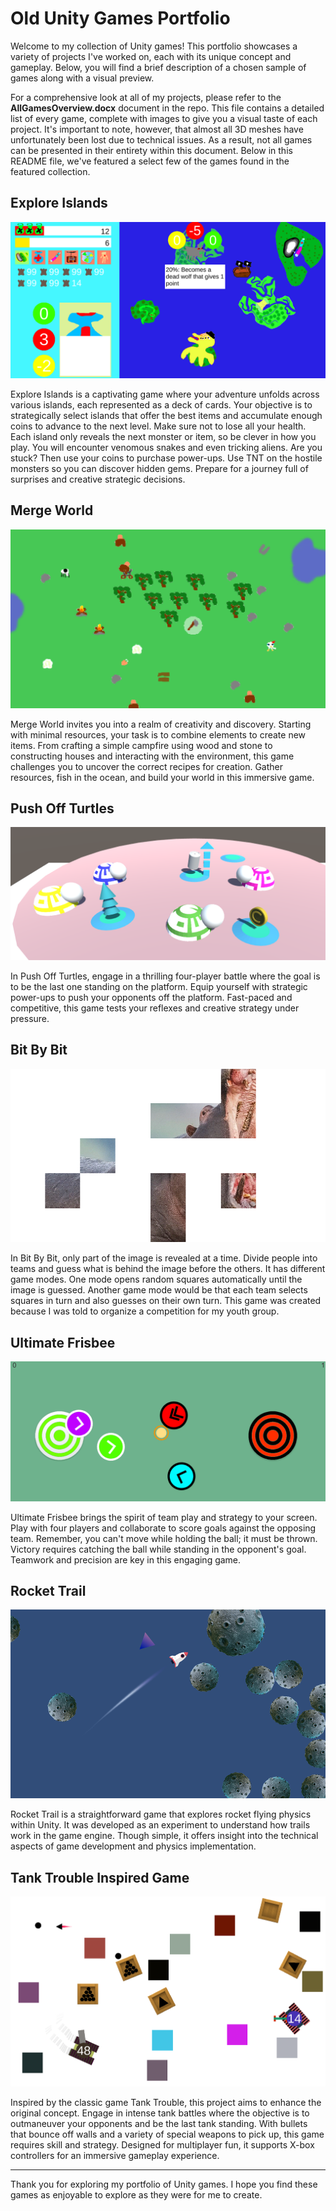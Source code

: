 # Old Unity Games Portfolio

Welcome to my collection of Unity games! This portfolio showcases a variety of projects I've worked on, each with its unique concept and gameplay. Below, you will find a brief description of a chosen sample of games along with a visual preview.

For a comprehensive look at all of my projects, please refer to the **AllGamesOverview.docx** document in the repo. This file contains a detailed list of every game, complete with images to give you a visual taste of each project. It's important to note, however, that almost all 3D meshes have unfortunately been lost due to technical issues. As a result, not all games can be presented in their entirety within this document. Below in this README file, we've featured a select few of the games found in the featured collection.

## Explore Islands

![Explore Islands](Images/ExploreIslands.png)

Explore Islands is a captivating game where your adventure unfolds across various islands, each represented as a deck of cards. Your objective is to strategically select islands that offer the best items and accumulate enough coins to advance to the next level. Make sure not to lose all your health. Each island only reveals the next monster or item, so be clever in how you play. You will encounter venomous snakes and even tricking aliens. Are you stuck? Then use your coins to purchase power-ups. Use TNT on the hostile monsters so you can discover hidden gems. Prepare for a journey full of surprises and creative strategic decisions.

## Merge World

![Merge World](Images/MergeWorld.png)

Merge World invites you into a realm of creativity and discovery. Starting with minimal resources, your task is to combine elements to create new items. From crafting a simple campfire using wood and stone to constructing houses and interacting with the environment, this game challenges you to uncover the correct recipes for creation. Gather resources, fish in the ocean, and build your world in this immersive game.

## Push Off Turtles

![Push Off Turtles](Images/PushOffTurtles.png)

In Push Off Turtles, engage in a thrilling four-player battle where the goal is to be the last one standing on the platform. Equip yourself with strategic power-ups to push your opponents off the platform. Fast-paced and competitive, this game tests your reflexes and creative strategy under pressure.

## Bit By Bit

![Bit By Bit](Images/BitForBit.png)

In Bit By Bit, only part of the image is revealed at a time. Divide people into teams and guess what is behind the image before the others. It has different game modes. One mode opens random squares automatically until the image is guessed. Another game mode would be that each team selects squares in turn and also guesses on their own turn. This game was created because I was told to organize a competition for my youth group.

## Ultimate Frisbee

![Ultimate Frisbee](Images/UltimateFrisbee.png)

Ultimate Frisbee brings the spirit of team play and strategy to your screen. Play with four players and collaborate to score goals against the opposing team. Remember, you can't move while holding the ball; it must be thrown. Victory requires catching the ball while standing in the opponent's goal. Teamwork and precision are key in this engaging game.

## Rocket Trail

![Rocket Trail](Images/RocketTrail.png)

Rocket Trail is a straightforward game that explores rocket flying physics within Unity. It was developed as an experiment to understand how trails work in the game engine. Though simple, it offers insight into the technical aspects of game development and physics implementation.

## Tank Trouble Inspired Game

![Tank Trouble Inspired Game](Images/TankTroubleInspiredGame.png)

Inspired by the classic game Tank Trouble, this project aims to enhance the original concept. Engage in intense tank battles where the objective is to outmaneuver your opponents and be the last tank standing. With bullets that bounce off walls and a variety of special weapons to pick up, this game requires skill and strategy. Designed for multiplayer fun, it supports X-box controllers for an immersive gameplay experience.

---

Thank you for exploring my portfolio of Unity games. I hope you find these games as enjoyable to explore as they were for me to create.

